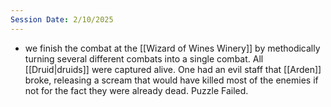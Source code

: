```yaml
---
Session Date: 2/10/2025
---
```

- we finish the combat at the [[Wizard of Wines Winery]] by methodically turning several different combats into a single combat. All [[Druid|druids]] were captured alive. One had an evil staff that [[Arden]] broke, releasing a scream that would have killed most of the enemies if not for the fact they were already dead. Puzzle Failed.